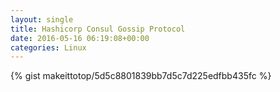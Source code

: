 ```yaml
---
layout: single                                                                                                              
title: Hashicorp Consul Gossip Protocol                                                                                                                       
date: 2016-05-16 06:19:08+00:00                                                                                                                        
categories: Linux                                                                                                                
---                                                                                                                              
```


{% gist makeittotop/5d5c8801839bb7d5c7d225edfbb435fc %}                                                                                                           


